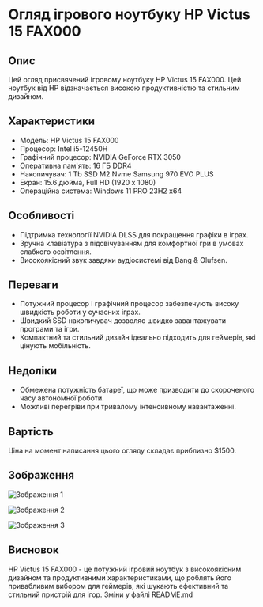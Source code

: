 # Огляд ігрового ноутбуку HP Victus 15 FAX000

## Опис

Цей огляд присвячений ігровому ноутбуку HP Victus 15 FAX000. Цей ноутбук від HP відзначається високою продуктивністю та стильним дизайном.

## Характеристики

- Модель: HP Victus 15 FAX000
- Процесор: Intel i5-12450H
- Графічний процесор: NVIDIA GeForce RTX 3050
- Оперативна пам'ять: 16 ГБ DDR4
- Накопичувач: 1 Tb SSD M2 Nvme Samsung 970 EVO PLUS
- Екран: 15.6 дюйма, Full HD (1920 x 1080)
- Операційна система: Windows 11 PRO 23H2 x64

## Особливості

- Підтримка технології NVIDIA DLSS для покращення графіки в іграх.
- Зручна клавіатура з підсвічуванням для комфортної гри в умовах слабкого освітлення.
- Високоякісний звук завдяки аудіосистемі від Bang & Olufsen.

## Переваги

- Потужний процесор і графічний процесор забезпечують високу швидкість роботи у сучасних іграх.
- Швидкий SSD накопичувач дозволяє швидко завантажувати програми та ігри.
- Компактний та стильний дизайн ідеально підходить для геймерів, які цінують мобільність.

## Недоліки

- Обмежена потужність батареї, що може призводити до скороченого часу автономної роботи.
- Можливі перегріви при тривалому інтенсивному навантаженні.

## Вартість

Ціна на момент написання цього огляду складає приблизно $1500.

## Зображення

![Зображення 1](https://hotline.ua/img/tx/441/4414691155.jpg)

![Зображення 2](https://f.428.ua/img/3988205/3000/2000/noutbuk_hp_victus_15-fb1013dx_845a2ua~1500~1184.jpg)

![Зображення 3](https://content2.rozetka.com.ua/goods/images/big/390015926.jpg)

## Висновок

HP Victus 15 FAX000 - це потужний ігровий ноутбук з високоякісним дизайном та продуктивними характеристиками, що роблять його привабливим вибором для геймерів, які шукають ефективний та стильний пристрій для ігор.
Зміни у файлі README.md
